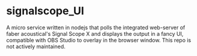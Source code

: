 # signalscope_UI
A micro service written in nodejs that polls the integrated web-server of faber acoustical's Signal Scope X and displays the output in a fancy UI, compatible with OBS Studio to overlay in the browser window. This repo is not actively maintained. 

